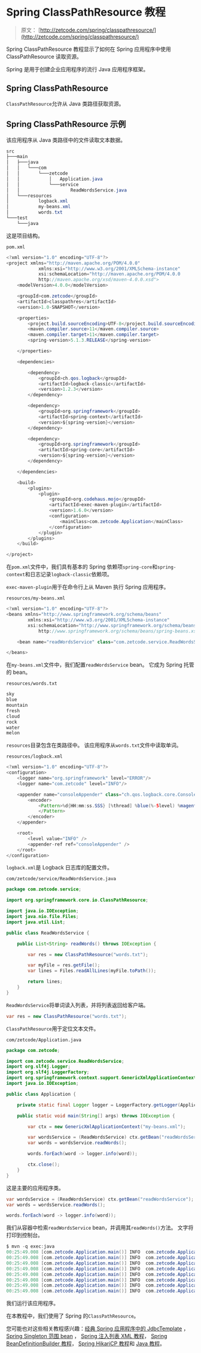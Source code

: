 # Spring ClassPathResource 教程

> 原文： [http://zetcode.com/spring/classpathresource/](http://zetcode.com/spring/classpathresource/)

Spring ClassPathResource 教程显示了如何在 Spring 应用程序中使用 ClassPathResource 读取资源。

Spring 是用于创建企业应用程序的流行 Java 应用程序框架。

## Spring ClassPathResource

`ClassPathResource`允许从 Java 类路径获取资源。

## Spring ClassPathResource 示例

该应用程序从 Java 类路径中的文件读取文本数据。

```java
src
├───main
│   ├───java
│   │   └───com
│   │       └───zetcode
│   │           │   Application.java
│   │           └───service
│   │                   ReadWordsService.java
│   └───resources
│           logback.xml
│           my-beans.xml
│           words.txt
└───test
    └───java

```

这是项目结构。

`pom.xml`

```java
<?xml version="1.0" encoding="UTF-8"?>
<project xmlns="http://maven.apache.org/POM/4.0.0"
            xmlns:xsi="http://www.w3.org/2001/XMLSchema-instance"
            xsi:schemaLocation="http://maven.apache.org/POM/4.0.0
            http://maven.apache.org/xsd/maven-4.0.0.xsd">
    <modelVersion>4.0.0</modelVersion>

    <groupId>com.zetcode</groupId>
    <artifactId>classpathres</artifactId>
    <version>1.0-SNAPSHOT</version>

    <properties>
        <project.build.sourceEncoding>UTF-8</project.build.sourceEncoding>
        <maven.compiler.source>11</maven.compiler.source>
        <maven.compiler.target>11</maven.compiler.target>
        <spring-version>5.1.3.RELEASE</spring-version>

    </properties>

    <dependencies>

        <dependency>
            <groupId>ch.qos.logback</groupId>
            <artifactId>logback-classic</artifactId>
            <version>1.2.3</version>
        </dependency>

        <dependency>
            <groupId>org.springframework</groupId>
            <artifactId>spring-context</artifactId>
            <version>${spring-version}</version>
        </dependency>

        <dependency>
            <groupId>org.springframework</groupId>
            <artifactId>spring-core</artifactId>
            <version>${spring-version}</version>
        </dependency>

    </dependencies>

    <build>
        <plugins>
            <plugin>
                <groupId>org.codehaus.mojo</groupId>
                <artifactId>exec-maven-plugin</artifactId>
                <version>1.6.0</version>
                <configuration>
                    <mainClass>com.zetcode.Application</mainClass>
                </configuration>
            </plugin>
        </plugins>
    </build>

</project>

```

在`pom.xml`文件中，我们具有基本的 Spring 依赖项`spring-core`和`spring-context`和日志记录`logback-classic`依赖项。

`exec-maven-plugin`用于在命令行上从 Maven 执行 Spring 应用程序。

`resources/my-beans.xml`

```java
<?xml version="1.0" encoding="UTF-8"?>
<beans xmlns="http://www.springframework.org/schema/beans"
        xmlns:xsi="http://www.w3.org/2001/XMLSchema-instance"
        xsi:schemaLocation="http://www.springframework.org/schema/beans
            http://www.springframework.org/schema/beans/spring-beans.xsd">

    <bean name="readWordsService" class="com.zetcode.service.ReadWordsService"/>

</beans>

```

在`my-beans.xml`文件中，我们配置`readWordsService` bean。 它成为 Spring 托管的 bean。

`resources/words.txt`

```java
sky
blue
mountain
fresh
cloud
rock
water
melon

```

`resources`目录包含在类路径中。 该应用程序从`words.txt`文件中读取单词。

`resources/logback.xml`

```java
<?xml version="1.0" encoding="UTF-8"?>
<configuration>
    <logger name="org.springframework" level="ERROR"/>
    <logger name="com.zetcode" level="INFO"/>

    <appender name="consoleAppender" class="ch.qos.logback.core.ConsoleAppender">
        <encoder>
            <Pattern>%d{HH:mm:ss.SSS} [%thread] %blue(%-5level) %magenta(%logger{36}) - %msg %n
            </Pattern>
        </encoder>
    </appender>

    <root>
        <level value="INFO" />
        <appender-ref ref="consoleAppender" />
    </root>
</configuration>

```

`logback.xml`是 Logback 日志库的配置文件。

`com/zetcode/service/ReadWordsService.java`

```java
package com.zetcode.service;

import org.springframework.core.io.ClassPathResource;

import java.io.IOException;
import java.nio.file.Files;
import java.util.List;

public class ReadWordsService {

    public List<String> readWords() throws IOException {

        var res = new ClassPathResource("words.txt");

        var myFile = res.getFile();
        var lines = Files.readAllLines(myFile.toPath());

        return lines;
    }
}

```

`ReadWordsService`将单词读入列表，并将列表返回给客户端。

```java
var res = new ClassPathResource("words.txt");

```

`ClassPathResource`用于定位文本文件。

`com/zetcode/Application.java`

```java
package com.zetcode;

import com.zetcode.service.ReadWordsService;
import org.slf4j.Logger;
import org.slf4j.LoggerFactory;
import org.springframework.context.support.GenericXmlApplicationContext;
import java.io.IOException;

public class Application {

    private static final Logger logger = LoggerFactory.getLogger(Application.class);

    public static void main(String[] args) throws IOException {

        var ctx = new GenericXmlApplicationContext("my-beans.xml");

        var wordsService = (ReadWordsService) ctx.getBean("readWordsService");
        var words = wordsService.readWords();

        words.forEach(word -> logger.info(word));

        ctx.close();
    }
}

```

这是主要的应用程序类。

```java
var wordsService = (ReadWordsService) ctx.getBean("readWordsService");
var words = wordsService.readWords();

words.forEach(word -> logger.info(word));

```

我们从容器中检索`readWordsService` bean，并调用其`readWords()`方法。 文字将打印到控制台。

```java
$ mvn -q exec:java
00:25:49.008 [com.zetcode.Application.main()] INFO  com.zetcode.Application - sky
00:25:49.008 [com.zetcode.Application.main()] INFO  com.zetcode.Application - blue
00:25:49.008 [com.zetcode.Application.main()] INFO  com.zetcode.Application - mountain
00:25:49.008 [com.zetcode.Application.main()] INFO  com.zetcode.Application - fresh
00:25:49.008 [com.zetcode.Application.main()] INFO  com.zetcode.Application - cloud
00:25:49.008 [com.zetcode.Application.main()] INFO  com.zetcode.Application - rock
00:25:49.008 [com.zetcode.Application.main()] INFO  com.zetcode.Application - water
00:25:49.008 [com.zetcode.Application.main()] INFO  com.zetcode.Application - melon

```

我们运行该应用程序。

在本教程中，我们使用了 Spring 的`ClassPathResource`。

您可能也对这些相关教程感兴趣：[经典 Spring 应用程序中的 JdbcTemplate](/articles/springjdbctemplate/) ， [Spring Singleton 范围 bean](/spring/singletonscope/) ， [Spring 注入列表 XML 教程](/spring/injectlistxml/)， [Spring BeanDefinitionBuilder 教程](/spring/beandefinitionbuilder/)， [Spring HikariCP 教程](/articles/springhikaricp/)和 [Java 教程](/lang/java/)。